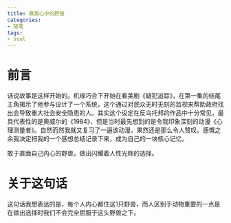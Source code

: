 ```yaml
---
title: 直面心中的野兽
categories:
- 随笔
tags:
- soul
---
```

# 前言
话说故事是这样开始的。机缘巧合下开始在看美剧《疑犯追踪》，在第一集的结尾主角揭示了他参与设计了一个系统，这个通过对民众无时无刻的监视来帮助政府找出会导致重大社会安全隐患的人。其实这个设定在反乌托邦的作品中十分常见，最具代表性的是奥威尔的《1984》，但是当时最先想到的是令我印象深刻的动漫《心理测量者》。自然而然我就又复习了一遍该动漫，果然还是那么令人赞叹。感慨之余我决定把我的一个感想总结记录下来，成为自己的一块核心记忆。
>
敢于直面自己内心的野兽，做出闪耀着人性光辉的选择。
>
# 关于这句话
这句话我想表达的是，每个人内心都住这1只野兽，而人区别于动物重要的一点是在做出选择时我们不会完全屈服于这头野兽之下。

